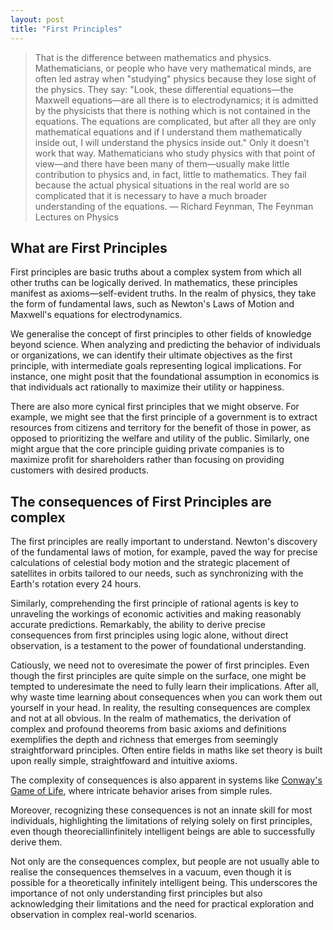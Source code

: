 ```yaml
---
layout: post
title: "First Principles"
---
```



> That is the difference between mathematics and physics. Mathematicians, or people who have very mathematical minds, are often led astray when "studying" physics because they lose sight of the physics. They say: "Look, these differential equations—the Maxwell equations—are all there is to electrodynamics; it is admitted by the physicists that there is nothing which is not contained in the equations. The equations are complicated, but after all they are only mathematical equations and if I understand them mathematically inside out, I will understand the physics inside out." Only it doesn't work that way. Mathematicians who study physics with that point of view—and there have been many of them—usually make little contribution to physics and, in fact, little to mathematics. They fail because the actual physical situations in the real world are so complicated that it is necessary to have a much broader understanding of the equations. — Richard Feynman, The Feynman Lectures on Physics

## What are First Principles

First principles are basic truths about a complex system from which all other truths can be logically derived. In mathematics, these principles manifest as axioms—self-evident truths. In the realm of physics, they take the form of fundamental laws, such as Newton's Laws of Motion and Maxwell's equations for electrodynamics.

We generalise the concept of first principles to other fields of knowledge beyond science. When analyzing and predicting the behavior of individuals or organizations, we can identify their ultimate objectives as the first principle, with intermediate goals representing logical implications. For instance, one might posit that the foundational assumption in economics is that individuals act rationally to maximize their utility or happiness.

There are also more cynical first principles that we might observe. For example, we might see that the first principle of a government is to extract resources from citizens and territory for the benefit of those in power, as opposed to prioritizing the welfare and utility of the public. Similarly, one might argue that the core principle guiding private companies is to maximize profit for shareholders rather than focusing on providing customers with desired products.

## The consequences of First Principles are complex

The first principles are really important to understand. Newton's discovery of the fundamental laws of motion, for example, paved the way for precise calculations of celestial body motion and the strategic placement of satellites in orbits tailored to our needs, such as synchronizing with the Earth's rotation every 24 hours.

Similarly, comprehending the first principle of rational agents is key to unraveling the workings of economic activities and making reasonably accurate predictions. Remarkably, the ability to derive precise consequences from first principles using logic alone, without direct observation, is a testament to the power of foundational understanding.

Catiously, we need not to overesimate the power of first principles. Even though the first principles are quite simple on the surface, one might be tempted to underesimate the need to fully learn their implications. After all, why waste time learning about consequences when you can work them out yourself in your head. In reality, the resulting consequences are complex and not at all obvious. In the realm of mathematics, the derivation of complex and profound theorems from basic axioms and definitions exemplifies the depth and richness that emerges from seemingly straightforward principles. Often entire fields in maths like set theory is built upon really simple, straightfoward and intuitive axioms.

The complexity of consequences is also apparent in systems like [Conway's Game of Life](https://en.wikipedia.org/wiki/Conway%27s_Game_of_Life), where intricate behavior arises from simple rules.

Moreover, recognizing these consequences is not an innate skill for most individuals, highlighting the limitations of relying solely on first principles, even though theoreciallinfinitely intelligent beings are able to successfully derive them.

Not only are the consequences complex, but people are not usually able to realise the consequences themselves in a vacuum, even though it is possible for a theoretically infinitely intelligent being. This underscores the importance of not only understanding first principles but also acknowledging their limitations and the need for practical exploration and observation in complex real-world scenarios.
